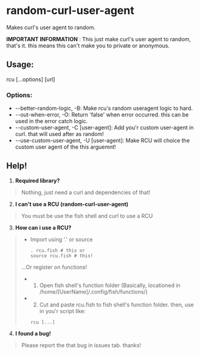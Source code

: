 # random-curl-user-agent
Makes curl's user agent to random.

**IMPORTANT INFORMATION** : This just make curl's user agent to random, that's it. this means this can't make you to private or anonymous.



## Usage:
 rcu [...options] [url]


 ### Options:
 - --better-random-logic, -B: Make rcu's random useragent logic to hard.
 - --out-when-error, -O: Return 'false' when error occurred. this can be used in the error catch logic.
 - --custom-user-agent, -C [user-agent]: Add you'r custom user-agent in curl. that will used after as random!
 - --use-custom-user-agent, -U [user-agent]: Make RCU will choice the custom user agent of the this arguemnt!
## Help!
1. **Required library?**
 > Nothing, just need a curl and dependencies of that!

2. **I can't use a RCU (random-curl-user-agent)**
 > You must be use the fish shell and curl to use a RCU

3. **How can i use a RCU?**
  > - Import using '.' or source
>   ```fish
>   . rcu.fish # this or
>   source rcu.fish # this!
>   ```
  > ...Or register on functions!
> - 1. Open fish shell's function folder (Basically, locationed in /home/[UserName]/.config/fish/functions/)
> - 2. Cut and paste rcu.fish to fish shell's function folder. then, use in you'r script like:
>    ```fish
>    rcu [...]
>    ```

4. **I found a bug!**
  > Please report the that bug in issues tab. thanks!
